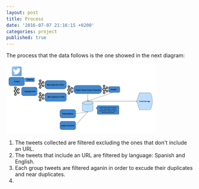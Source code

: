 ```yaml
---
layout: post
title: Process
date: '2016-07-07 21:16:15 +0200'
categories: project
published: true
---
```

The process that the data follows is the one showed in the next diagram:


<img class="img-responsive pull-right" width="80%" src="/assets/images/process.png" alt="{{ post.title }}"/>


1. The tweets collected are filtered excluding the ones that don't include an URL.
2. The tweets that include an URL are filtered by language: Spanish and English.
3. Each group tweets are filtered aganin in order to excude their duplicates and near duplicates.
4. 
